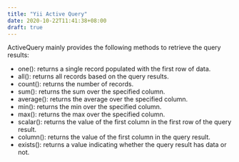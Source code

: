 ```yaml
---
title: "Yii Active Query"
date: 2020-10-22T11:41:38+08:00
draft: true
---
```






ActiveQuery mainly provides the following methods to retrieve the query results:

- one(): returns a single record populated with the first row of data.
- all(): returns all records based on the query results.
- count(): returns the number of records.
- sum(): returns the sum over the specified column.
- average(): returns the average over the specified column.
- min(): returns the min over the specified column.
- max(): returns the max over the specified column.
- scalar(): returns the value of the first column in the first row of the query result.
- column(): returns the value of the first column in the query result.
- exists(): returns a value indicating whether the query result has data or not.